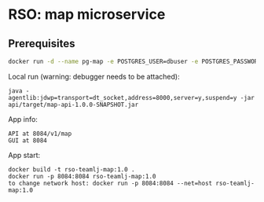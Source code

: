 # RSO: map microservice

## Prerequisites

```bash
docker run -d --name pg-map -e POSTGRES_USER=dbuser -e POSTGRES_PASSWORD=postgres -e POSTGRES_DB=mapTable -p 5432:5432 postgres:latest
```
Local run (warning: debugger needs to be attached):
```
java -agentlib:jdwp=transport=dt_socket,address=8000,server=y,suspend=y -jar api/target/map-api-1.0.0-SNAPSHOT.jar
```

App info:
```
API at 8084/v1/map
GUI at 8084
```

App start:
```
docker build -t rso-teamlj-map:1.0 .
docker run -p 8084:8084 rso-teamlj-map:1.0
to change network host: docker run -p 8084:8084 --net=host rso-teamlj-map:1.0
```
